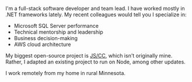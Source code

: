 I'm a full-stack software developer and team lead. I have worked mostly in .NET frameworks lately. My recent colleagues would tell you I specialize in:

- Microsoft SQL Server performance
- Technical mentorship and leadership
- Business decision-making
- AWS cloud architecture

My biggest open-source project is [JS/CC](https://github.com/abrobston/jscc), which isn't originally mine.  Rather, I adapted an existing project to run on Node, among other updates.

I work remotely from my home in rural Minnesota.
